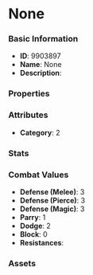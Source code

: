 # None



### Basic Information

- **ID**: 9903897
- **Name**: None
- **Description**: 

### Properties


### Attributes

- **Category**: 2

### Stats


### Combat Values

- **Defense (Melee)**: 3
- **Defense (Pierce)**: 3
- **Defense (Magic)**: 3
- **Parry**: 1
- **Dodge**: 2
- **Block**: 0
- **Resistances**: 

### Assets


